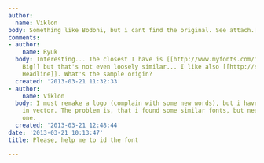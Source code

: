 ```yaml
---
author:
  name: Viklon
body: Something like Bodoni, but i cant find the original. See attach.[img:sites/default/files/old-images/font_4031.png]
comments:
- author:
    name: Ryuk
  body: Interesting... The closest I have is [[http://www.myfonts.com/fonts/garagefonts/freight-big-pro|Freight
    Big]] but that's not even loosely similar... I like also [[http://swisstypefaces.com/fonts/romain-bp/all-styles/#Romain-bp-headline|Romain
    Headline]]. What's the sample origin?
  created: '2013-03-21 11:32:33'
- author:
    name: Viklon
  body: I must remake a logo (complain with some new words), but i have only few letters
    in vector. The problem is, that i found some similar fonts, but need exactly this
    one.
  created: '2013-03-21 12:48:44'
date: '2013-03-21 10:13:47'
title: Please, help me to id the font

---
```

